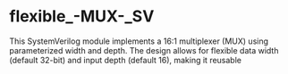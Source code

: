 # flexible_-MUX-_SV
This SystemVerilog module implements a 16:1 multiplexer (MUX) using parameterized width and depth. The design allows for flexible data width (default 32-bit) and input depth (default 16), making it reusable 
